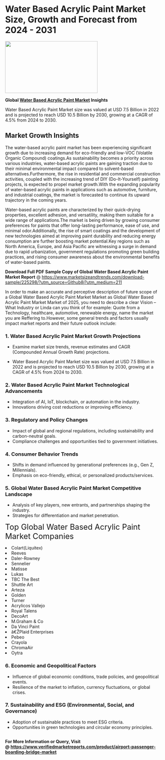 <H1>Water Based Acrylic Paint Market Size, Growth and Forecast from 2024 - 2031</H1><img class="aligncenter size-medium wp-image-584254" src="https://thirdeyenews.in/wp-content/uploads/2024/09/Global-Market-Research-300x168.jpeg" alt="" width="300" height="168" /><p><strong>Global&nbsp;<a href="https://www.marketsizeandtrends.com/download-sample/225298/?utm_source=Github8j?utm_medium=211">Water Based Acrylic Paint Market</a> Insights</strong></p><p>Water Based Acrylic Paint Market size was valued at USD 7.5 Billion in 2022 and is projected to reach USD 10.5 Billion by 2030, growing at a CAGR of 4.5% from 2024 to 2030.</p><p><h2>Market Growth Insights</h2> <p>The water-based acrylic paint market has been experiencing significant growth due to increasing demand for eco-friendly and low-VOC (Volatile Organic Compound) coatings.As sustainability becomes a priority across various industries, water-based acrylic paints are gaining traction due to their minimal environmental impact compared to solvent-based alternatives.Furthermore, the rise in residential and commercial construction activities, coupled with the increasing trend of DIY (Do-It-Yourself) painting projects, is expected to propel market growth.With the expanding popularity of water-based acrylic paints in applications such as automotive, furniture, and industrial coatings, the market is forecasted to continue its upward trajectory in the coming years.</p> <p>Water-based acrylic paints are characterized by their quick-drying properties, excellent adhesion, and versatility, making them suitable for a wide range of applications.The market is being driven by growing consumer preferences for paints that offer long-lasting performance, ease of use, and minimal odor.Additionally, the rise of smart coatings and the development of new technologies aimed at improving paint durability and reducing energy consumption are further boosting market potential.Key regions such as North America, Europe, and Asia Pacific are witnessing a surge in demand due to rapid urbanization, government regulations promoting green building practices, and rising consumer awareness about the environmental benefits of water-based paints.</p> <p><span class=""><strong>Download Full PDF Sample Copy of Global Water Based Acrylic Paint Market Report</strong> @ <a href="https://www.marketsizeandtrends.com/download-sample/225298/?utm_source=Github8j?utm_medium=211" target="_blank">https://www.marketsizeandtrends.com/download-sample/225298/?utm_source=Github8j?utm_medium=211</a></span></p><p>In order to make an accurate and perceptive description of future scope of a Global&nbsp;Water Based Acrylic Paint Market Market as Global&nbsp;Water Based Acrylic Paint Market Market of 2025, you need to describe a clear Vision &ndash; What Industry or Linda can you think of for example: Quote from a Technology, healthcare, automotive, renewable energy, name the market you are Reffering to.However, some general trends and factors usually impact market reports and their future outlook include:</p><h3>1.&nbsp;<strong>Water Based Acrylic Paint Market Growth Projections</strong></h3><ul><li>Examine market size trends, revenue estimates and CAGR (Compounded Annual Growth Rate) projections.</li><li><p>Water Based Acrylic Paint Market size was valued at USD 7.5 Billion in 2022 and is projected to reach USD 10.5 Billion by 2030, growing at a CAGR of 4.5% from 2024 to 2030.</p></li></ul><h3>2.&nbsp;<strong>Water Based Acrylic Paint Market Technological Advancements</strong></h3><ul><li>Integration of AI, IoT, blockchain, or automation in the industry.</li><li>Innovations driving cost reductions or improving efficiency.</li></ul><h3>3.&nbsp;<strong>Regulatory and Policy Changes</strong></h3><ul><li>Impact of global and regional regulations, including sustainability and carbon-neutral goals.</li><li>Compliance challenges and opportunities tied to government initiatives.</li></ul><h3>4.&nbsp;<strong>Consumer Behavior Trends</strong></h3><ul><li>Shifts in demand influenced by generational preferences (e.g., Gen Z, Millennials).</li><li>Emphasis on eco-friendly, ethical, or personalized products/services.</li></ul><h3>5.&nbsp;<strong>Global Water Based Acrylic Paint Market Competitive Landscape</strong></h3><ul><li>Analysis of key players, new entrants, and partnerships shaping the industry.</li><li>Strategies for differentiation and market penetration.</li></ul><p data-pm-slice="1 1 []"><span style="color: inherit; font-family: inherit; font-size: 25px;">Top Global Water Based Acrylic Paint Market Companies</span></p><div class="" data-test-id=""><p><li>Colart(Liquitex)</li><li> Reeves</li><li> Daler-Rowney</li><li> Sennelier</li><li> Matisse</li><li> Lukas</li><li> TBC The Best</li><li> Shuttle Art</li><li> Arteza</li><li> Golden</li><li> Turner</li><li> Acrylicos Vallejo</li><li> Royal Talens</li><li> DecoArt</li><li> M.Graham & Co</li><li> Da Vinci Paint</li><li> â€ŽPlaid Enterprises</li><li> Pebeo</li><li> Crayola</li><li> ChromaAir</li><li> Oytra</li></p></div><h3>6.&nbsp;<strong>Economic and Geopolitical Factors</strong></h3><ul><li>Influence of global economic conditions, trade policies, and geopolitical events.</li><li>Resilience of the market to inflation, currency fluctuations, or global crises.</li></ul><h3>7.&nbsp;<strong>Sustainability and ESG (Environmental, Social, and Governance)</strong></h3><ul><li>Adoption of sustainable practices to meet ESG criteria.</li><li>Opportunities in green technologies and circular economy principles.</li></ul><h2><strong style="font-size: 14px;">For More Information or Query, Visit @&nbsp;</strong><a style="background-color: #ffffff; font-size: 14px;" href="https://www.marketsizeandtrends.com/report/water-based-acrylic-paint-market/" target="_blank">https://www.verifiedmarketreports.com/product/airport-passenger-boarding-bridge-market</a></h2>